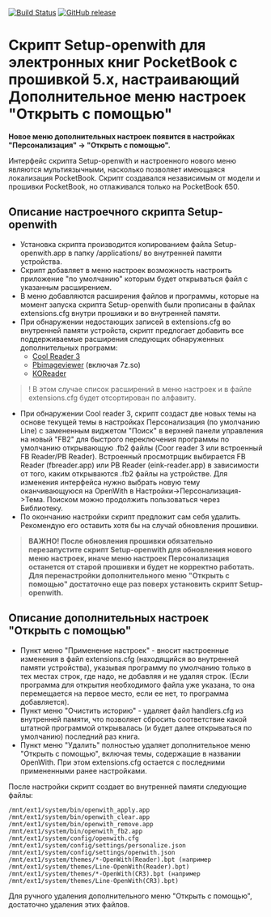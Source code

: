 [![Build Status][travis-badge]][travis-link]
[![GitHub release][release-badge]][release-link]

Скрипт **Setup-openwith** для электронных книг PocketBook с прошивкой 5.x, настраивающий **Дополнительное меню настроек "Открыть с помощью"**
==================================================
**Новое меню дополнительных настроек появится в настройках "Персонализация" -> "Открыть с помощью".**

Интерфейс скрипта Setup-openwith и настроенного нового меню являются мультиязычными, насколько позволяет имеющаяся локализация PocketBook.
Скрипт создавался независимым от модели и прошивки PocketBook, но отлаживался только на PocketBook 650.

Описание настроечного скрипта Setup-openwith
---------------------------------------------
- Установка скрипта производится копированием файла Setup-openwith.app в папку /applications/ во внутренней памяти устройства.
- Скрипт добавляет в меню настроек возможность настроить приложение "по умолчанию" которым будет открываться файл с указанным расширением.
- В меню добавляются расширения файлов и программы, которые на момент запуска скрипта Setup-openwith были прописаны в файлах extensions.cfg внутри прошивки и во внутренней памяти.
- При обнаружении недостающих записей в extensions.cfg во внутренней памяти устройста, скрипт предлогает добавить все поддерживаемые расширения следующих обнаруженных дополнительных программ:
  * [Cool Reader 3](https://github.com/blchinezu/pocketbook-coolreader/releases)
  * [Pbimageviewer](http://www3.telus.net/rkomar/pbimageviewer/) (включая 7z.so)
  * [KOReader](https://github.com/koreader/koreader/releases)
 >! В этом случае список расширений в меню настроек и в файле extensions.cfg будет отсортирован по алфавиту.
- При обнаружении Cool reader 3, скрипт создаст две новых темы на основе текущей темы в настройках Персонализация (по умолчанию Line) с замененным виджетом "Поиск" в верхней панели управления на новый "FB2" для быстрого переключения программы по умолчанию открывающую .fb2 файлы (Coor reader 3 или встроенный FB Reader/PB Reader). Встроенный просмотрщик выбирается FB Reader (fbreader.app) или PB Reader (eink-reader.app) в зависимости от того, каким открываются .fb2 файлы на устройстве. Для изменения интерфейса нужно выбрать новую тему оканчивающуюся на OpenWith в Настройки->Персонализация->Тема. Поиском можно продолжить пользоваться через Библиотеку.
- По окончанию настройки скрипт предложит сам себя удалить. Рекомендую его оставить хотя бы на случай обновления прошивки.

>**ВАЖНО! После обновления прошивки обязательно перезапустите скрипт Setup-openwith для обновления нового меню настроек, иначе меню настроек Персонализация останется от старой прошивки и будет не корректно работать.
Для перенастройки дополнительного меню "Открыть с помощью" достаточно еще раз поверх установить скрипт Setup-openwith.**

Описание дополнительных настроек "Открыть с помощью"
-----------------------------------------------------
- Пункт меню "Применение настроек" - вносит настроенные изменения в файл extensions.cfg (находящийся во внутренней памяти устройства), указывая программу по умолчанию только в тех местах строк, где надо, не добавляя и не удаляя строк. (Если программа для открытия необходимого файла уже указана, то она перемещается на первое место, если ее нет, то программа добавляется).
- Пункт меню "Очистить историю" - удаляет файл handlers.cfg из внутренней памяти, что позволяет сбросить соответствие какой штатной программой открывалась (и будет далее открываться по умолчанию) последний раз книга.
- Пункт меню "Удалить" полностью удаляет дополнительное меню "Открыть с помощью", включая темы, содержащие в названии OpenWith. При этом extensions.cfg остается с последними примененными ранее настройками.

После настройки скрипт создает во внутренней памяти следующие файлы:
```
/mnt/ext1/system/bin/openwith_apply.app
/mnt/ext1/system/bin/openwith_clear.app
/mnt/ext1/system/bin/openwith_remove.app
/mnt/ext1/system/bin/openwith_fb2.app
/mnt/ext1/system/config/openwith.cfg
/mnt/ext1/system/config/settings/personalize.json
/mnt/ext1/system/config/settings/openwith.json
/mnt/ext1/system/themes/*-OpenWith(Reader).bpt (например /mnt/ext1/system/themes/Line-OpenWith(Reader).bpt)
/mnt/ext1/system/themes/*-OpenWith(CR3).bpt (например /mnt/ext1/system/themes/Line-OpenWith(CR3).bpt)
```
Для ручного удаления дополнительного меню "Открыть с помощью", достаточно удаления этих файлов.

[travis-badge]:https://travis-ci.org/Lighting/Setup-openwith.svg?branch=master
[travis-link]:https://travis-ci.org/Lighting/Setup-openwith
[release-badge]:https://img.shields.io/github/release/Lighting/Setup-openwith.svg
[release-link]:https://github.com/Lighting/Setup-openwith/releases/latest
